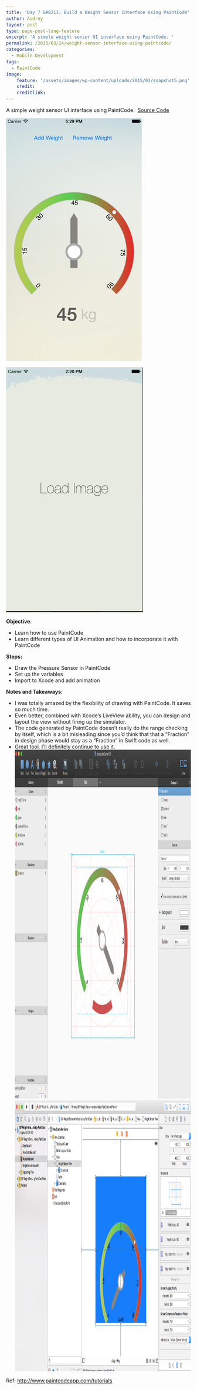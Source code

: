```yaml
---
title: 'Day 7 &#8211; Build a Weight Sensor Interface Using PaintCode'
author: Audrey
layout: post
type: page-post-long-feature
excerpt: 'A simple weight sensor UI interface using PaintCode. '
permalink: /2015/03/24/weight-sensor-interface-using-paintcode/
categories:
  - Mobile Development
tags:
  - PaintCode
image:
    feature: '/assets/images/wp-content/uploads/2015/03/snapshot5.png'
    credit: 
    creditlink: 
---
```

A simple weight sensor UI interface using PaintCode.  <a href="https://github.com/vidaaudrey/007-Weight-Sensor-Interface-Using-PaintCode" target="_blank">Source Code</a>

[<img class=" size-full wp-image-729 aligncenter" src="/assets/images/wp-content/uploads/2015/03/snapshot5.png" alt="snapshot" width="370" height="663" />][1]

[<img class=" size-full wp-image-730 aligncenter" src="/assets/images/wp-content/uploads/2015/03/snapshot.gif" alt="snapshot" width="373" height="668" />][2]

<div>
  <strong>Objective</strong>:
</div>

  * Learn how to use PaintCode
  * Learn different types of UI Animation and how to incorporate it with PaintCode

<div>
  <strong>Steps:</strong>
</div>

  * Draw the Pressure Sensor in PaintCode
  * Set up the variables
  * Import to Xcode and add animation

<div>
</div>

<div>
  <strong>Notes and Takeaways:</strong>
</div>

  * I was totally amazed by the flexibility of drawing with PaintCode. It saves so much time.
  * Even better, combined with Xcode’s LiveView ability, you can design and layout the view without firing up the simulator.
  * The code generated by PaintCode doesn’t really do the range checking by itself, which is a bit misleading since you’d think that that a “Fraction” in design phase would stay as a “Fraction” in Swift code as well.
  * Great tool. I’ll definitely continue to use it. <img class="alignnone size-full wp-image-728" src="/assets/images/wp-content/uploads/2015/03/paintcode-screenshot.png" alt="paintcode-screenshot" width="1387" height="953" /><img class="alignnone size-full wp-image-731" src="/assets/images/wp-content/uploads/2015/03/xcodescreenshot.png" alt="xcodescreenshot" width="1390" height="741" />

<div>
  Ref: <a href="http://www.paintcodeapp.com/tutorials">http://www.paintcodeapp.com/tutorials</a>
</div>

 [1]: /assets/images/wp-content/uploads/2015/03/snapshot5.png
 [2]: /assets/images/wp-content/uploads/2015/03/snapshot.gif